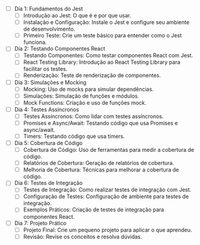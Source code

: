 

- [ ] Dia 1: Fundamentos do Jest
	- [ ] Introdução ao Jest: O que é e por que usar.
	- [ ] Instalação e Configuração: Instale o Jest e configure seu ambiente de desenvolvimento.
	- [ ] Primeiro Teste: Crie um teste básico para entender como o Jest funciona.
- [ ] Dia 2: Testando Componentes React
	- [ ] Testando Componentes: Como testar componentes React com Jest.
	- [ ] React Testing Library: Introdução ao React Testing Library para facilitar os testes.
	- [ ] Renderização: Teste de renderização de componentes.
- [ ] Dia 3: Simulações e Mocking
	- [ ] Mocking: Uso de mocks para simular dependências.
	- [ ] Simulações: Simulação de funções e módulos.
	- [ ] Mock Functions: Criação e uso de funções mock.
- [ ] Dia 4: Testes Assíncronos
	- [ ] Testes Assíncronos: Como lidar com testes assíncronos.
	- [ ] Promises e Async/Await: Testando código que usa Promises e async/await.
	- [ ] Timers: Testando código que usa timers.
- [ ] Dia 5: Cobertura de Código
	- [ ] Cobertura de Código: Uso de ferramentas para medir a cobertura de código.
	- [ ] Relatórios de Cobertura: Geração de relatórios de cobertura.
	- [ ] Melhoria de Cobertura: Técnicas para melhorar a cobertura de código.
- [ ] Dia 6: Testes de Integração
	- [ ] Testes de Integração: Como realizar testes de integração com Jest.
	- [ ] Configuração de Testes: Configuração de ambiente para testes de integração.
	- [ ] Exemplos Práticos: Criação de testes de integração para componentes React.
- [ ] Dia 7: Projeto Prático
	- [ ] Projeto Final: Crie um pequeno projeto para aplicar o que aprendeu.
	- [ ] Revisão: Revise os conceitos e resolva dúvidas.
